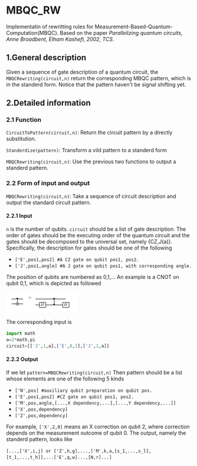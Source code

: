 # MBQC_RW

Implementatin of rewritting rules for Measurement-Based-Quantum-Computation(MBQC).  Based on the paper *Parallelizing quantum circuits, Anne Broadbent, Elham Kashefi, 2002, TCS*.

## 1.General description
Given a sequence of gate description of a quantum circuit, the `MBQCRewriting(circuit,n)` return the corresponding MBQC pattern, which is in the standerd form. Notice that the pattern haven't be signal shifting yet.

## 2.Detailed information
### 2.1 Function
`CircuitToPattern(circuit,n)`: Return the circuit pattern by a directly substitution.

`Standerdize(pattern)`: Transform a vild pattern to a standerd form

`MBQCRewriting(circuit,n)`: Use the previous two functions to output a standerd pattern.

### 2.2 Form of input and output
`MBQCRewriting(circuit,n)`: Take a sequence of circuit description and output the standard circuit pattern.
#### 2.2.1 Input
`n` is the number of qubits. `circuit` should be a list of gate description. The order of gates should be the executing order of the quantum circuit and the gates should be decomposed to the universal set, namely {CZ,J(a)}. Specifically, the description for gates should be one of the following 

- `['E',pos1,pos2] #A CZ gate on qubit pos1, pos2.`
- `['J',pos1,angle] #A J gate on qubit pos1, with corresponding angle.`

The position of qubits are numbered as 0,1,...  An example is a CNOT on qubit 0,1, which is depicted as followed

![A CNOT](https://github.com/siberian-pi/MBQC_RW/blob/master/pics/ACNOT.png)

The corresponding input is
```python
import math
a=2*math.pi
circuit=[['J',1,a],['E',0,1],['J',1,a]]
```
#### 2.2.2 Output

If we let  `pattern=MBQCRewriting(circuit,n)`
Then pattern should be a list whose elements are one of the following 5 kinds

- `['N',pos] #auxiliary qubit preparation on qubit pos.`
- `['E',pos1,pos2] #CZ gate on qubit pos1, pos2.`
- `['M',pos,angle,[...,X dependency,...],[...,Y dependency,...]]`
- `['X',pos,dependency]`
- `['Z',pos,dependency]`

For example, `['X',2,0]` means an X correction on qubit 2, where correction depends on the measurement outcome of qubit 0.
The output, namely the standerd pattern, looks like

`[...,['X',i,j] or ['Z',h,g],...,['M',k,a,[s_1,...,s_l],[t_1,...,t_h]],...['E',q,w]...,[N,r]...]`


